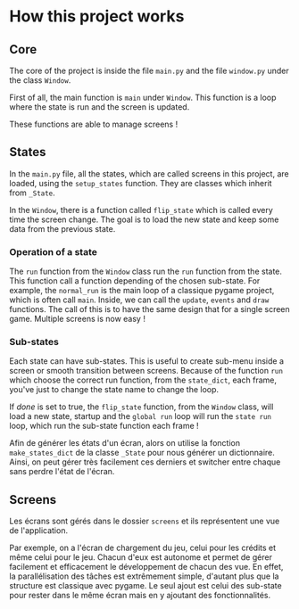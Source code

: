 # How this project works

## Core

The core of the project is inside the file `main.py` and the file `window.py` under the class `Window`.

First of all, the main function is `main` under `Window`. This function is a loop where the state is run and the screen is updated.

These functions are able to manage screens !

## States

In the `main.py` file, all the states, which are called screens in this project, are loaded, using the `setup_states` function. They are classes which inherit from `_State`.

In the `Window`, there is a function called `flip_state` which is called every time the screen change. The goal is to load the new state and keep some data from the previous state.

### Operation of a state

The `run` function from the `Window` class run the `run` function from the state. This function call a function depending of the chosen sub-state. For example, the `normal_run` is the main loop of a classique pygame project, which is often call `main`. Inside, we can call the `update`, `events` and `draw` functions. The call of this is to have the same design that for a single screen game. Multiple screens is now easy !

### Sub-states

Each state can have sub-states. This is useful to create sub-menu inside a screen or smooth transition between screens. Because of the function `run` which choose the correct run function, from the `state_dict`, each frame, you've just to change the state name to change the loop.

If _done_ is set to true, the `flip_state` function, from the `Window` class, will load a new state, startup and the `global run` loop will run the `state run` loop, which run the sub-state function each frame !

Afin de générer les états d'un écran, alors on utilise la fonction `make_states_dict` de la classe `_State` pour nous générer un dictionnaire. Ainsi, on peut gérer très facilement ces derniers et switcher entre chaque sans perdre l'état de l'écran.

## Screens

Les écrans sont gérés dans le dossier `screens` et ils représentent une vue de l'application.

Par exemple, on a l'écran de chargement du jeu, celui pour les crédits et même celui pour le jeu. Chacun d'eux est autonome et permet de gérer facilement et efficacement le développement de chacun des vue. En effet, la parallélisation des tâches est extrêmement simple, d'autant plus que la structure est classique avec pygame. Le seul ajout est celui des sub-state pour rester dans le même écran mais en y ajoutant des fonctionnalités.
